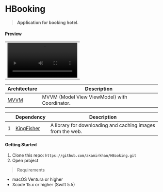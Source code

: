 # HBooking
> __Application for booking hotel.__

#### Preview

<table border=0>
    <tr>
        <td>
            <video src=https://github.com/akamirkhan/HBooking/example.mp4 width=230 align=center>
        </td>
    </tr>
</table>

|Architecture|Description|
|-|-|
|[MVVM]()|MVVM (Model View ViewModel) with Coordinator.|

||Dependency|Description|
|-|-|-|
|1|[KingFisher](https://github.com/onevcat/Kingfisher)|A library for downloading and caching images from the web.|

#### Getting Started
1. Clone this repo: ``` https://github.com/akamirkhan/HBooking.git ```
2. Open project

> Requirements
- macOS Ventura or higher
- Xcode 15.x or higher (Swift 5.5)
